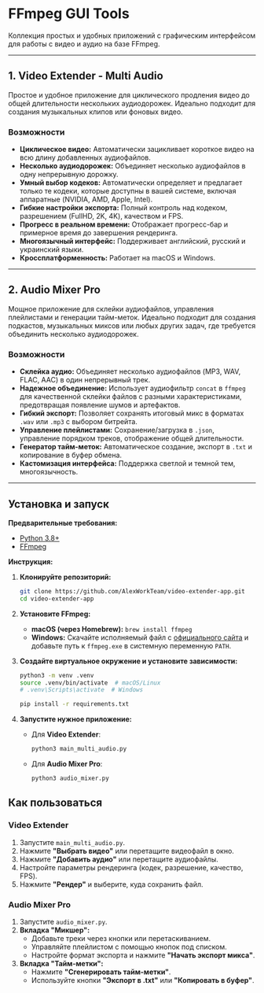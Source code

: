 # FFmpeg GUI Tools

Коллекция простых и удобных приложений с графическим интерфейсом для работы с видео и аудио на базе FFmpeg.

---

## 1. Video Extender - Multi Audio

Простое и удобное приложение для циклического продления видео до общей длительности нескольких аудиодорожек. Идеально подходит для создания музыкальных клипов или фоновых видео.

### Возможности

-   **Циклическое видео:** Автоматически зацикливает короткое видео на всю длину добавленных аудиофайлов.
-   **Несколько аудиодорожек:** Объединяет несколько аудиофайлов в одну непрерывную дорожку.
-   **Умный выбор кодеков:** Автоматически определяет и предлагает только те кодеки, которые доступны в вашей системе, включая аппаратные (NVIDIA, AMD, Apple, Intel).
-   **Гибкие настройки экспорта:** Полный контроль над кодеком, разрешением (FullHD, 2K, 4K), качеством и FPS.
-   **Прогресс в реальном времени:** Отображает прогресс-бар и примерное время до завершения рендеринга.
-   **Многоязычный интерфейс:** Поддерживает английский, русский и украинский языки.
-   **Кроссплатформенность:** Работает на macOS и Windows.

---

## 2. Audio Mixer Pro

Мощное приложение для склейки аудиофайлов, управления плейлистами и генерации тайм-меток. Идеально подходит для создания подкастов, музыкальных миксов или любых других задач, где требуется объединить несколько аудиодорожек.

### Возможности

-   **Склейка аудио:** Объединяет несколько аудиофайлов (MP3, WAV, FLAC, AAC) в один непрерывный трек.
-   **Надежное объединение:** Использует аудиофильтр `concat` в `ffmpeg` для качественной склейки файлов с разными характеристиками, предотвращая появление шумов и артефактов.
-   **Гибкий экспорт:** Позволяет сохранять итоговый микс в форматах `.wav` или `.mp3` с выбором битрейта.
-   **Управление плейлистами:** Сохранение/загрузка в `.json`, управление порядком треков, отображение общей длительности.
-   **Генератор тайм-меток:** Автоматическое создание, экспорт в `.txt` и копирование в буфер обмена.
-   **Кастомизация интерфейса:** Поддержка светлой и темной тем, многоязычность.

---

## Установка и запуск

**Предварительные требования:**

-   [Python 3.8+](https://www.python.org/downloads/)
-   [FFmpeg](https://ffmpeg.org/download.html)

**Инструкция:**

1.  **Клонируйте репозиторий:**
    ```bash
    git clone https://github.com/AlexWorkTeam/video-extender-app.git
    cd video-extender-app
    ```

2.  **Установите FFmpeg:**
    -   **macOS (через Homebrew):** `brew install ffmpeg`
    -   **Windows:** Скачайте исполняемый файл с [официального сайта](https://ffmpeg.org/download.html) и добавьте путь к `ffmpeg.exe` в системную переменную `PATH`.

3.  **Создайте виртуальное окружение и установите зависимости:**
    ```bash
    python3 -m venv .venv
    source .venv/bin/activate  # macOS/Linux
    # .venv\Scripts\activate  # Windows

    pip install -r requirements.txt
    ```

4.  **Запустите нужное приложение:**
    -   Для **Video Extender**:
        ```bash
        python3 main_multi_audio.py
        ```
    -   Для **Audio Mixer Pro**:
        ```bash
        python3 audio_mixer.py
        ```

## Как пользоваться

### Video Extender

1.  Запустите `main_multi_audio.py`.
2.  Нажмите **"Выбрать видео"** или перетащите видеофайл в окно.
3.  Нажмите **"Добавить аудио"** или перетащите аудиофайлы.
4.  Настройте параметры рендеринга (кодек, разрешение, качество, FPS).
5.  Нажмите **"Рендер"** и выберите, куда сохранить файл.

### Audio Mixer Pro

1.  Запустите `audio_mixer.py`.
2.  **Вкладка "Микшер":**
    -   Добавьте треки через кнопки или перетаскиванием.
    -   Управляйте плейлистом с помощью кнопок под списком.
    -   Настройте формат экспорта и нажмите **"Начать экспорт микса"**.
3.  **Вкладка "Тайм-метки":**
    -   Нажмите **"Сгенерировать тайм-метки"**.
    -   Используйте кнопки **"Экспорт в .txt"** или **"Копировать в буфер"**.
